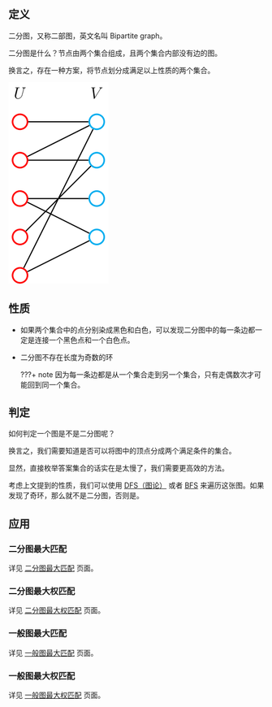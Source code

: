 ## 定义

二分图，又称二部图，英文名叫 Bipartite graph。

二分图是什么？节点由两个集合组成，且两个集合内部没有边的图。

换言之，存在一种方案，将节点划分成满足以上性质的两个集合。

![](./images/bi-graph.svg)

## 性质

-   如果两个集合中的点分别染成黑色和白色，可以发现二分图中的每一条边都一定是连接一个黑色点和一个白色点。
-   二分图不存在长度为奇数的环
    
    ???+ note
        因为每一条边都是从一个集合走到另一个集合，只有走偶数次才可能回到同一个集合。

## 判定

如何判定一个图是不是二分图呢？

换言之，我们需要知道是否可以将图中的顶点分成两个满足条件的集合。

显然，直接枚举答案集合的话实在是太慢了，我们需要更高效的方法。

考虑上文提到的性质，我们可以使用 [DFS（图论）](./dfs.md) 或者 [BFS](./bfs.md) 来遍历这张图。如果发现了奇环，那么就不是二分图，否则是。

## 应用

### 二分图最大匹配

详见 [二分图最大匹配](./graph-matching/bigraph-match.md) 页面。

### 二分图最大权匹配

详见 [二分图最大权匹配](./graph-matching/bigraph-weight-match.md) 页面。

### 一般图最大匹配

详见 [一般图最大匹配](./graph-matching/general-match.md) 页面。

### 一般图最大权匹配

详见 [一般图最大权匹配](./graph-matching/general-weight-match.md) 页面。

